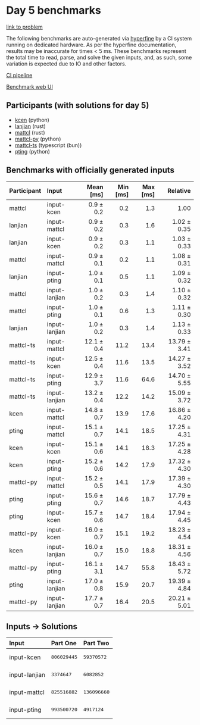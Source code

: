 # Day 5 benchmarks

[link to problem](https://adventofcode.com/2023/day/5)

The following benchmarks are auto-generated via
[hyperfine](https://github.com/sharkdp/hyperfine) by a CI system running on
dedicated hardware. As per the hyperfine documentation, results may be
inaccurate for times < 5 ms. These benchmarks represent the total time to read,
parse, and solve the given inputs, and, as such, some variation is expected due
to IO and other factors.

[CI pipeline](http://ci.papercode.net:8080/teams/main/pipelines/aoc2023)

[Benchmark web UI](https://aoc.ancalagon.black)


## Participants (with solutions for day 5)

- [kcen](https://github.com/kcen/aoc2023) (python)
- [lanjian](https://github.com/lanjian/aoc-2023) (rust)
- [mattcl](https://github.com/mattcl/aoc2023) (rust)
- [mattcl-py](https://github.com/mattcl/aoc2023-py) (python)
- [mattcl-ts](https://github.com/mattcl/aoc2023-js) (typescript (bun))
- [pting](https://github.com/pting/aoc2023) (python)


## Benchmarks with officially generated inputs

| Participant | Input | Mean [ms] | Min [ms] | Max [ms] | Relative |
|:---|:---|---:|---:|---:|---:|
| mattcl | input-kcen | 0.9 ± 0.2 | 0.2 | 1.3 | 1.00 |
| lanjian | input-mattcl | 0.9 ± 0.2 | 0.3 | 1.6 | 1.02 ± 0.35 |
| lanjian | input-kcen | 0.9 ± 0.2 | 0.3 | 1.1 | 1.03 ± 0.33 |
| mattcl | input-mattcl | 0.9 ± 0.1 | 0.2 | 1.1 | 1.08 ± 0.31 |
| lanjian | input-pting | 1.0 ± 0.1 | 0.5 | 1.1 | 1.09 ± 0.32 |
| mattcl | input-lanjian | 1.0 ± 0.2 | 0.3 | 1.4 | 1.10 ± 0.32 |
| mattcl | input-pting | 1.0 ± 0.1 | 0.6 | 1.3 | 1.11 ± 0.30 |
| lanjian | input-lanjian | 1.0 ± 0.2 | 0.3 | 1.4 | 1.13 ± 0.33 |
| mattcl-ts | input-mattcl | 12.1 ± 0.4 | 11.2 | 13.4 | 13.79 ± 3.41 |
| mattcl-ts | input-kcen | 12.5 ± 0.4 | 11.6 | 13.5 | 14.27 ± 3.52 |
| mattcl-ts | input-pting | 12.9 ± 3.7 | 11.6 | 64.6 | 14.70 ± 5.55 |
| mattcl-ts | input-lanjian | 13.2 ± 0.4 | 12.2 | 14.2 | 15.09 ± 3.72 |
| kcen | input-mattcl | 14.8 ± 0.7 | 13.9 | 17.6 | 16.86 ± 4.20 |
| pting | input-mattcl | 15.1 ± 0.7 | 14.1 | 18.5 | 17.25 ± 4.31 |
| kcen | input-kcen | 15.1 ± 0.6 | 14.1 | 18.3 | 17.25 ± 4.28 |
| kcen | input-pting | 15.2 ± 0.6 | 14.2 | 17.9 | 17.32 ± 4.30 |
| mattcl-py | input-mattcl | 15.2 ± 0.5 | 14.1 | 17.9 | 17.39 ± 4.30 |
| pting | input-pting | 15.6 ± 0.7 | 14.6 | 18.7 | 17.79 ± 4.43 |
| pting | input-kcen | 15.7 ± 0.6 | 14.7 | 18.4 | 17.94 ± 4.45 |
| mattcl-py | input-kcen | 16.0 ± 0.7 | 15.1 | 19.2 | 18.23 ± 4.54 |
| kcen | input-lanjian | 16.0 ± 0.7 | 15.0 | 18.8 | 18.31 ± 4.56 |
| mattcl-py | input-pting | 16.1 ± 3.1 | 14.7 | 55.8 | 18.43 ± 5.72 |
| pting | input-lanjian | 17.0 ± 0.8 | 15.9 | 20.7 | 19.39 ± 4.84 |
| mattcl-py | input-lanjian | 17.7 ± 0.7 | 16.4 | 20.5 | 20.21 ± 5.01 |


## Inputs -> Solutions

| Input | Part One | Part Two |
|:---|:---|:---|
|input-kcen|<pre>806029445</pre>|<pre>59370572</pre>|
|input-lanjian|<pre>3374647</pre>|<pre>6082852</pre>|
|input-mattcl|<pre>825516882</pre>|<pre>136096660</pre>|
|input-pting|<pre>993500720</pre>|<pre>4917124</pre>|